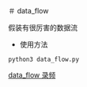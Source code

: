 ＃ data_flow

假装有很厉害的数据流

* 使用方法
```
python3 data_flow.py
```

[data_flow 录频](http://ol5pvu2w5.bkt.clouddn.com/data_flow.mov)